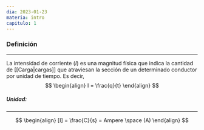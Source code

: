 ```yaml
---
dia: 2023-01-23
materia: intro
capitulo: 1
---
```

### Definición
---
La intensidad de corriente ($I$) es una magnitud física que indica la cantidad de [[Carga|cargas]] que atraviesan la sección de un determinado conductor por unidad de tiempo.
Es decir,
$$
\begin{align}
I = \frac{q}{t}
\end{align}
$$

##### Unidad: 
---
$$
\begin{align}
[I] = \frac{C}{s} = Ampere \space (A)
\end{align}
$$
